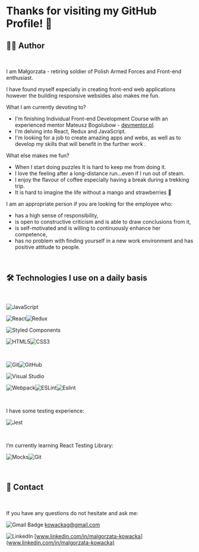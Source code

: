 # Thanks for visiting my GitHub Profile! 👏


## 🙋‍♂️ Author 
&nbsp;

I am Małgorzata - retiring soldier of Polish Armed Forces and Front-end enthusiast.

I have found myself especially in creating front-end web applications however the building responsive websides also makes me fun.

What I am currently devoting to?

- I'm finishing Individual Front-end Development Course with an experienced mentor Mateusz Bogolubow - [devmentor.pl](devmentor.pl).
- I'm delving into React, Redux and JavaScript.
- I'm looking for a job to create amazing apps and webs, as well as to develop my skills that will benefit in the further work .

What else makes me fun?

- When I start doing puzzles It is hard to keep me from doing it.
- I love the feeling after a long-distance run...even if I run out of steam. 
- I enjoy the flavour of coffee especially having a break during a trekking trip.
- It is hard to imagine the life without a mango and strawberries 🌱

I am an appropriate person if you are looking for the employee who:

- has a high sense of responsibility,
- is open to constructive criticism and is able to draw conclusions from it,
- is self-motivated and is willing to continuously enhance her competence,
- has no problem with finding yourself in a new work environment and has positive attitude to people. 

&nbsp;

##  🛠️ Technologies I use on a daily basis 

&nbsp;

![JavaScript](https://img.shields.io/badge/javascript-%23323330.svg?style=for-the-badge&logo=javascript&logoColor=%23F7DF1E)

![React](https://img.shields.io/badge/react-%2320232a.svg?style=for-the-badge&logo=react&logoColor=%2361DAFB)![Redux](https://img.shields.io/badge/redux-%23593d88.svg?style=for-the-badge&logo=redux&logoColor=white)

![Styled Components](https://img.shields.io/badge/styled--components-DB7093?style=for-the-badge&logo=styled-components&logoColor=white)

![HTML5](https://img.shields.io/badge/html5-%23E34F26.svg?style=for-the-badge&logo=html5&logoColor=white)![CSS3](https://img.shields.io/badge/css3-%231572B6.svg?style=for-the-badge&logo=css3&logoColor=white)


&nbsp;

![Git](https://img.shields.io/badge/git-%23F05033.svg?style=for-the-badge&logo=git&logoColor=white)![GitHub](https://img.shields.io/badge/github-%23121011.svg?style=for-the-badge&logo=github&logoColor=white)

![Visual Studio](https://img.shields.io/badge/Visual%20Studio-5C2D91.svg?style=for-the-badge&logo=visual-studio&logoColor=white)

![Webpack](https://img.shields.io/badge/webpack-%238DD6F9.svg?style=for-the-badge&logo=webpack&logoColor=black)![ESLint](https://img.shields.io/badge/ESLint-4B3263?style=for-the-badge&logo=eslint&logoColor=white)![Eslint](https://img.shields.io/badge/-Prettier-black?style=for-the-badge&logo=Prettier&logoColor=white)

&nbsp;

I have some testing experience:

![Jest](https://img.shields.io/badge/-jest-%23C21325?style=for-the-badge&logo=jest&logoColor=white)

&nbsp;

I’m currently learning React Testing Library:

![Mocks](https://img.shields.io/badge/-mocks-%238D6748?style=for-the-badge&logoColor=white)![Git](https://img.shields.io/badge/bdd-%23F05033.svg?style=for-the-badge&logoColor=white)

&nbsp;

## 💬 Contact

&nbsp;

If you have any questions do not hesitate and ask me:

![Gmail Badge](https://img.shields.io/badge/-Gmail-c14438?style=for-the-badge&logo=Gmail&logoColor=white)    kowackag@gmail.com

![LinkedIn](https://img.shields.io/badge/-LinkedIn-blue?style=for-the-badge&logo=Linkedin&logoColor=white)   [www.linkedin.com/in/malgorzata-kowacka](www.linkedin.com/in/malgorzata-kowacka)
